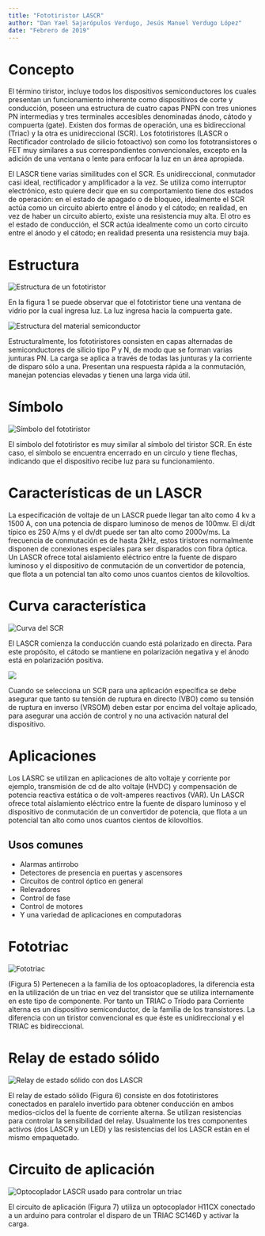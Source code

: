 ```yaml
---
title: "Fototiristor LASCR"
author: "Dan Yael Sajarópulos Verdugo, Jesús Manuel Verdugo López"
date: "Febrero de 2019"
---
```


# Concepto

El término tiristor, incluye todos los dispositivos semiconductores los cuales presentan un funcionamiento inherente como dispositivos de corte y conducción, poseen una estructura de cuatro capas PNPN con tres uniones PN intermedias y tres terminales accesibles denominadas ánodo, cátodo y compuerta (gate). Existen dos formas de operación, una es bidireccional (Triac) y la otra es unidireccional (SCR). Los fototiristores (LASCR o Rectificador controlado de silicio fotoactivo) son como los fototransistores o FET muy similares a sus correspondientes convencionales, excepto en la adición de una ventana o lente para enfocar la luz en un área apropiada. 

El LASCR tiene varias similitudes con el SCR. Es unidireccional, conmutador casi ideal, rectificador y amplificador a la vez. Se utiliza como interruptor electrónico, esto quiere decir que en su comportamiento tiene dos estados de operación: en el estado de apagado o de bloqueo, idealmente el SCR actúa como un circuito abierto entre el ánodo y el cátodo; en realidad, en vez de haber un circuito abierto, existe una resistencia muy alta. El otro es el estado de conducción, el SCR actúa idealmente como un corto circuito entre el ánodo y el cátodo; en realidad presenta una resistencia muy baja.


# Estructura

![Estructura de un fototiristor](estructura.png)

En la figura 1 se puede observar que el fototiristor tiene una ventana de vidrio por la cual ingresa luz. La luz ingresa hacia la compuerta gate.

![Estructura del material semiconductor](fototiristor.png)

Estructuralmente, los fototiristores consisten en capas alternadas de semiconductores de silicio tipo P y N, de modo que se forman varias junturas PN. La carga se aplica a través de todas las junturas y  la  corriente  de  disparo  sólo  a  una.  Presentan  una  respuesta  rápida  a  la  conmutación,  manejan potencias  elevadas  y  tienen  una  larga  vida  útil.

# Símbolo

![Símbolo del fototiristor](simbolo.png)

El símbolo del fototiristor es muy similar al símbolo del tiristor SCR. En éste caso, el símbolo se encuentra encerrado en un círculo y tiene flechas, indicando que el dispositivo recibe luz para su funcionamiento. 

# Características de un LASCR

La especificación de voltaje de un LASCR puede llegar tan alto como 4 kv a 1500 A, con una potencia de disparo luminoso de menos de 100mw. El di/dt típico es 250 A/ms y el dv/dt puede ser tan alto como 2000v/ms. La frecuencia de conmutación es de hasta 2kHz, estos tiristores normalmente disponen de conexiones especiales para ser disparados con fibra óptica. Un LASCR ofrece total aislamiento eléctrico entre la fuente de disparo luminoso y el dispositivo de conmutación de un convertidor de potencia, que flota a un potencial tan alto como unos cuantos cientos de kilovoltios. 

# Curva característica

![Curva del SCR](scrCurva.png)


El LASCR comienza la conducción cuando está polarizado en directa. Para este propósito, el cátodo se mantiene en polarización negativa y el ánodo está en polarización positiva.

![](scrCurva2.png)

Cuando se selecciona un SCR para una aplicación específica se debe asegurar que tanto su tensión de ruptura en directo (VBO) como su tensión de ruptura en inverso (VRSOM) deben estar por encima del voltaje aplicado, para asegurar una acción de control y no una activación natural del dispositivo.

# Aplicaciones

Los LASRC se utilizan en aplicaciones de alto voltaje y corriente por ejemplo, transmisión de cd de alto voltaje (HVDC) y compensación de potencia reactiva estática o de volt-amperes reactivos (VAR). Un LASCR ofrece total aislamiento eléctrico entre la fuente de disparo luminoso y el dispositivo de conmutación de un convertidor de potencia, que flota a un potencial tan alto como unos cuantos cientos de kilovoltios. 

## Usos comunes

* Alarmas antirrobo
* Detectores de presencia en puertas y ascensores
* Circuitos de control óptico en general
* Relevadores
* Control de fase
* Control de motores
* Y una variedad de aplicaciones en computadoras

# Fototriac

![Fototriac](fototriac.jpg) 

(Figura 5) Pertenecen a la familia de los optoacopladores, la diferencia esta en la utilización de un triac en vez del transistor que se utiliza internamente en este tipo de componente. Por tanto un TRIAC o Tríodo para Corriente alterna es un dispositivo semiconductor, de la familia de los transistores. La diferencia con un tiristor convencional es que éste es unidireccional y el TRIAC es bidireccional. 

# Relay de estado sólido

![Relay de estado sólido con dos LASCR](SolidStateRelay.jpg)

El relay de estado sólido (Figura 6) consiste en dos fototiristores conectados en paralelo invertido para obtener conducción en ambos medios-ciclos del la fuente de corriente alterna. Se utilizan resistencias para controlar la sensibilidad del relay. Usualmente los tres componentes activos (dos LASCR y un LED) y las resistencias del los LASCR están en el mismo empaquetado.

# Circuito de aplicación

![Optocoplador LASCR usado para controlar un triac](aplicacion.png)

El circuito de aplicación (Figura 7) utiliza un optocoplador H11CX conectado a un arduino para controlar el disparo de un TRIAC SC146D y activar la carga.

